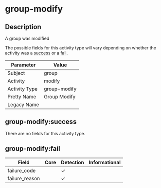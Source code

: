 group-modify
============

Description
-----------
A group was modified

The possible fields for this activity type will vary depending on whether the activity was a [success](#group-modifysuccess) or a [fail](#group-modifyfail).

| Parameter     | Value        |
| ------------- | ------------ |
| Subject       | group        |
| Activity      | modify       |
| Activity Type | group-modify |
| Pretty Name   | Group Modify |
| Legacy Name   |              |

group-modify:success
--------------------

There are no fields for this activity type.


group-modify:fail
-----------------

| Field          | Core | Detection | Informational |
| -------------- | ---- | --------- | ------------- |
| failure_code   |      | &#10003;  |               |
| failure_reason |      | &#10003;  |               |